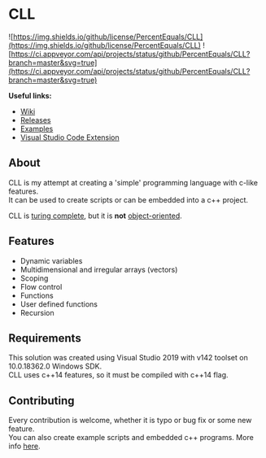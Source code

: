 # CLL

![https://img.shields.io/github/license/PercentEquals/CLL](https://img.shields.io/github/license/PercentEquals/CLL)
![https://ci.appveyor.com/api/projects/status/github/PercentEquals/CLL?branch=master&svg=true](https://ci.appveyor.com/api/projects/status/github/PercentEquals/CLL?branch=master&svg=true)  
  
**Useful links:**  

* [Wiki](https://github.com/PercentEquals/CLL/wiki)  
* [Releases](https://github.com/PercentEquals/CLL/releases)  
* [Examples](https://github.com/PercentEquals/CLL/tree/master/Examples)  
* [Visual Studio Code Extension](https://github.com/PercentEquals/CLL/tree/master/VisualStudioCode)  
  
## About
  
CLL is my attempt at creating a 'simple' programming language with c-like features.  
It can be used to create scripts or can be embedded into a c++ project.  
  
CLL is [turing complete](https://en.wikipedia.org/wiki/Turing_completeness), but it is **not** [object-oriented](https://en.wikipedia.org/wiki/Object-oriented_programming).  
  
## Features
  
* Dynamic variables  
* Multidimensional and irregular arrays (vectors)
* Scoping  
* Flow control  
* Functions  
* User defined functions  
* Recursion  

## Requirements

This solution was created using Visual Studio 2019 with v142 toolset on 10.0.18362.0 Windows SDK.  
CLL uses c++14 features, so it must be compiled with c++14 flag.

## Contributing

Every contribution is welcome, whether it is typo or bug fix or some new feature.  
You can also create example scripts and embedded c++ programs. More info [here](https://github.com/PercentEquals/CLL/tree/master/Examples).  
